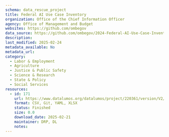 ```yaml
---
schema: data_rescue_project 
title: Federal AI Use Case Inventory
organization: Office of the Chief Information Officer
agency: Office of Management and Budget
websites: https://github.com/ombegov
data_source: https://github.com/ombegov/2024-Federal-AI-Use-Case-Inventory
description: 
last_modified: 2025-02-24
metadata_available: No
metadata_url: 
category:
  - Labor & Employment 
  - Agriculture 
  - Justice & Public Safety 
  - Science & Research 
  - State & Policy 
  - Social Services 
resources:
  - id: 171
    url: https://www.datalumos.org/datalumos/project/220361/version/V2/view
    format: CSV, Git, YAML, XLSX
    status: Finished
    size: 0.0
    download_date: 2025-02-21
    maintainer: DRP, DL
    notes: 
---
```

